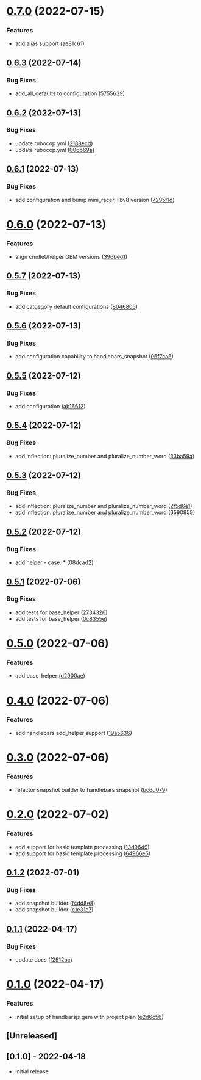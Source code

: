 # [0.7.0](https://github.com/klueless-io/handlebarsjs/compare/v0.6.3...v0.7.0) (2022-07-15)


### Features

* add alias support ([ae81c61](https://github.com/klueless-io/handlebarsjs/commit/ae81c61d569dd44e9ae50832f69a0f29d30e9523))

## [0.6.3](https://github.com/klueless-io/handlebarsjs/compare/v0.6.2...v0.6.3) (2022-07-14)


### Bug Fixes

* add_all_defaults to configuration ([5755639](https://github.com/klueless-io/handlebarsjs/commit/575563988b17eb17807ce7b7b2ca76e06eba796d))

## [0.6.2](https://github.com/klueless-io/handlebarsjs/compare/v0.6.1...v0.6.2) (2022-07-13)


### Bug Fixes

* update rubocop.yml ([2188ecd](https://github.com/klueless-io/handlebarsjs/commit/2188ecdf7cd1201dbf60087a21467bc598c55c70))
* update rubocop.yml ([006b69a](https://github.com/klueless-io/handlebarsjs/commit/006b69a061f5acd2d15e302c321730621cf5a212))

## [0.6.1](https://github.com/klueless-io/handlebarsjs/compare/v0.6.0...v0.6.1) (2022-07-13)


### Bug Fixes

* add configuration and bump mini_racer, libv8 version ([7295f1d](https://github.com/klueless-io/handlebarsjs/commit/7295f1d98d9f461b4c95fd9ad587b2c9a37bbb96))

# [0.6.0](https://github.com/klueless-io/handlebarsjs/compare/v0.5.7...v0.6.0) (2022-07-13)


### Features

* align cmdlet/helper GEM versions ([396bed1](https://github.com/klueless-io/handlebarsjs/commit/396bed1e44a865cca51bed0ba2190d099f69c8d3))

## [0.5.7](https://github.com/klueless-io/handlebarsjs/compare/v0.5.6...v0.5.7) (2022-07-13)


### Bug Fixes

* add catgegory default configurations ([8046805](https://github.com/klueless-io/handlebarsjs/commit/80468055f94e36ea682dbbfd26e7eb527db9ff82))

## [0.5.6](https://github.com/klueless-io/handlebarsjs/compare/v0.5.5...v0.5.6) (2022-07-13)


### Bug Fixes

* add configuration capability to handlebars_snapshot ([06f7ca6](https://github.com/klueless-io/handlebarsjs/commit/06f7ca628018d4a89c9b068c8cae4565a624a3db))

## [0.5.5](https://github.com/klueless-io/handlebarsjs/compare/v0.5.4...v0.5.5) (2022-07-12)


### Bug Fixes

* add configuration ([ab16612](https://github.com/klueless-io/handlebarsjs/commit/ab16612500b1cf61094b128e14fcecbe1aacde5b))

## [0.5.4](https://github.com/klueless-io/handlebarsjs/compare/v0.5.3...v0.5.4) (2022-07-12)


### Bug Fixes

* add inflection: pluralize_number and pluralize_number_word ([33ba59a](https://github.com/klueless-io/handlebarsjs/commit/33ba59a7b0ec86e29ed8ddd5bfd3bb5e91d18123))

## [0.5.3](https://github.com/klueless-io/handlebarsjs/compare/v0.5.2...v0.5.3) (2022-07-12)


### Bug Fixes

* add inflection: pluralize_number and pluralize_number_word ([2f5d6e1](https://github.com/klueless-io/handlebarsjs/commit/2f5d6e11b8cc6cd052496ec3f648423fbacececf))
* add inflection: pluralize_number and pluralize_number_word ([6590859](https://github.com/klueless-io/handlebarsjs/commit/6590859ddfb3d3402677939d887e70e611d18a97))

## [0.5.2](https://github.com/klueless-io/handlebarsjs/compare/v0.5.1...v0.5.2) (2022-07-12)


### Bug Fixes

* add helper - case: * ([08dcad2](https://github.com/klueless-io/handlebarsjs/commit/08dcad20601bf578a17ae703d273a7081486df8e))

## [0.5.1](https://github.com/klueless-io/handlebarsjs/compare/v0.5.0...v0.5.1) (2022-07-06)


### Bug Fixes

* add tests for base_helper ([2734326](https://github.com/klueless-io/handlebarsjs/commit/27343261d0189440a3f10f98a0a29b12f05c56e7))
* add tests for base_helper ([0c8355e](https://github.com/klueless-io/handlebarsjs/commit/0c8355e056b6d447aaffa87718240a8542958e5d))

# [0.5.0](https://github.com/klueless-io/handlebarsjs/compare/v0.4.0...v0.5.0) (2022-07-06)


### Features

* add base_helper ([d2900ae](https://github.com/klueless-io/handlebarsjs/commit/d2900ae6c2ce27a7a8ac4c92d219f0e9150354f5))

# [0.4.0](https://github.com/klueless-io/handlebarsjs/compare/v0.3.0...v0.4.0) (2022-07-06)


### Features

* add handlebars add_helper support ([19a5636](https://github.com/klueless-io/handlebarsjs/commit/19a5636698515c6c3128040d708d54527ba62dec))

# [0.3.0](https://github.com/klueless-io/handlebarsjs/compare/v0.2.0...v0.3.0) (2022-07-06)


### Features

* refactor snapshot builder to handlebars snapshot ([bc6d079](https://github.com/klueless-io/handlebarsjs/commit/bc6d079d12b87f0198ae2a32c94c6349929c8c70))

# [0.2.0](https://github.com/klueless-io/handlebarsjs/compare/v0.1.2...v0.2.0) (2022-07-02)


### Features

* add support for basic template processing ([13d9649](https://github.com/klueless-io/handlebarsjs/commit/13d9649c03fa7de0326bed71d08441453194e4e1))
* add support for basic template processing ([64966e5](https://github.com/klueless-io/handlebarsjs/commit/64966e5ad396910dd0e7edc11a4d8427a10cae29))

## [0.1.2](https://github.com/klueless-io/handlebarsjs/compare/v0.1.1...v0.1.2) (2022-07-01)


### Bug Fixes

* add snapshot builder ([f4dd8e8](https://github.com/klueless-io/handlebarsjs/commit/f4dd8e8e6a1c40da3e232bce93a33f252cc02a08))
* add snapshot builder ([c1e31c7](https://github.com/klueless-io/handlebarsjs/commit/c1e31c7e0f4402873fcbd1c3b065564bcb9457a4))

## [0.1.1](https://github.com/klueless-io/handlebarsjs/compare/v0.1.0...v0.1.1) (2022-04-17)


### Bug Fixes

* update docs ([f2912bc](https://github.com/klueless-io/handlebarsjs/commit/f2912bc287afc3ef839ace298ebd7c3aad7e1eaa))

# [0.1.0](https://github.com/klueless-io/handlebarsjs/compare/v0.0.1...v0.1.0) (2022-04-17)


### Features

* initial setup of handbarsjs gem with project plan ([e2d6c56](https://github.com/klueless-io/handlebarsjs/commit/e2d6c564ef4b72a994af2324bcb1d9b57d59253e))

## [Unreleased]

## [0.1.0] - 2022-04-18

- Initial release
